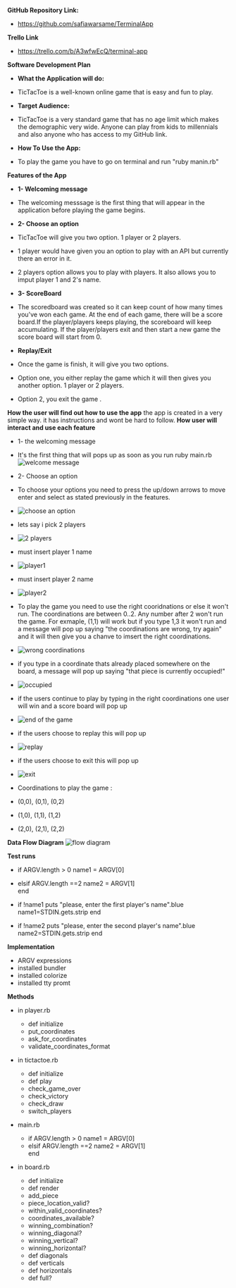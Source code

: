 **GitHub Repository Link:**
- https://github.com/safiawarsame/TerminalApp

**Trello Link**
- https://trello.com/b/A3wfwEcQ/terminal-app 

**Software Development Plan**

- **What the Application will do:**
- TicTacToe is a well-known online game that is easy and fun to play.

- **Target Audience:**
- TicTacToe is a very standard game that has no age limit which makes the demographic very wide. Anyone can play from kids to millennials and also anyone who has access to my GitHub link.
- **How To Use the App:**
- To play the game you have to go on terminal and run "ruby manin.rb" 

**Features of the App**

- **1- Welcoming message**
- The welcoming messsage is the first thing that will appear in the application before playing the game begins.

- **2- Choose an option**

- TicTacToe will give you two option. 1 player or 2 players.
- 1 player would have given you an option to play with an API but currently there an error in it.
- 2 players option allows you to play with players. It also allows you to imput player 1 and 2's name. 

- **3- ScoreBoard**
- The scoredboard was created so it can keep count of how many times you've won each game. At the end of each game, there will be a score board.If the player/players keeps playing, the scoreboard will keep accumulating. If the player/players exit and then start a new game the score board will start from 0.

- **Replay/Exit**
- Once the game is finish, it will give you two options. 
- Option one, you either replay the game which it will then gives you another option. 1 player or 2 players.
- Option 2, you exit the game .


**How the user will find out how to use the app**
the app is created in a very simple way. it has instructions and wont be hard to follow.
**How user will interact and use each feature**

- 1- the welcoming message 
- It's the first thing that will pops up as soon as you run ruby main.rb 
![welcome message](./docs/welcomingmessage.png)

- 2- Choose an option
- To choose your options you need to press the up/down arrows to move enter and select
as stated previously in the features.

- ![choose an option](./docs/chooseanoption.png)

- lets say i pick 2 players

- ![2 players](./docs/2players.png)
- must insert player 1 name 
- ![player1](./docs/player1name.png)

- must insert player 2 name
- ![player2](./docs/player2name.png)

- To play the game you need to use the right cooridnations or else it won't run. The coordinations are between 0..2. Any number after 2 won't run the game. For exmaple, (1,1) will work but if you type 1,3 it won't run and a message will pop up saying "the coordinations are wrong, try again" and it will then give you a chanve to imsert the right coordinations.
- ![wrong coordinations](./docs/wrongcoordinations.png)

- if you type in a coordinate thats already placed somewhere on the board, a message will pop up saying "that piece is currently occupied!"
 - ![occupied](./docs/occupied.png)

 - if the users continue to play by typing in the right coordinations one user will win and a score board will pop up 
 - ![end of the game](./docs/endofthegame.png)

 - if the users choose to replay this will pop up 
  - ![replay](./docs/replay.png)

 - if the users choose to exit this will pop up 
 - ![exit](./docs/exit.png)

 -  Coordinations to play the game :
 - (0,0), (0,1), (0,2)
 - (1,0), (1,1), (1,2)
 - (2,0), (2,1), (2,2)

**Data Flow Diagram**
![flow diagram](./docs/flowdiagram.png)

**Test runs**

- if ARGV.length > 0
    name1 = ARGV[0]

- elsif ARGV.length ==2
    name2 = ARGV[1]   
end 

- if !name1
 puts "please, enter the first player's name".blue
 name1=STDIN.gets.strip 
end

- if !name2
 puts "please, enter the second player's name".blue
 name2=STDIN.gets.strip 
 end


**Implementation**

- ARGV expressions
- installed bundler
- installed colorize
- installed tty promt

**Methods**

-  in player.rb

    - def initialize
    - put_coordinates
    - ask_for_coordinates
    - validate_coordinates_format

- in tictactoe.rb

    - def initialize
    - def play
    - check_game_over
    - check_victory
    - check_draw
    - switch_players
   
- main.rb
    - if ARGV.length > 0
    name1 = ARGV[0]
    - elsif ARGV.length ==2
    name2 = ARGV[1]   
    end 

- in board.rb

    - def initialize
    - def render
    - add_piece
    - piece_location_valid?
    - within_valid_coordinates?
    - coordinates_available?
    - winning_combination?
    - winning_diagonal?
    - winning_vertical?
    - winning_horizontal?
    - def diagonals
    - def verticals
    - def horizontals
    - def full?